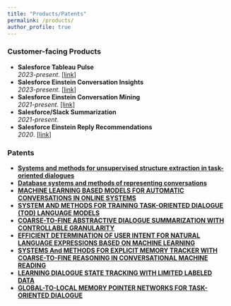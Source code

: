 ```yaml
---
title: "Products/Patents"
permalink: /products/
author_profile: true
---
```


### Customer-facing Products
- <b>Salesforce Tableau Pulse</b> <br> <i>2023-present</i>. [[link]](https://www.salesforce.com/news/stories/tableau-einstein-gpt-user-insights/)
- <b>Salesforce Einstein Conversation Insights</b> <br> <i>2023-present</i>. [[link]](https://www.salesforce.com/products/sales-conversation-intelligence/)
- <b>Salesforce Einstein Conversation Mining</b> <br> <i>2021-present</i>. [[link]](https://www.salesforceben.com/8-new-service-cloud-features-to-supercharge-support-agents/)
- <b>Salesforce/Slack Summarization</b> <br> <i>2021-present</i>. 
- <b>Salesforce Einstein Reply Recommendations</b> <br> <i>2020</i>. [[link]](https://help.salesforce.com/s/articleView?id=sf.reply_rec_intro.htm&type=5)

### Patents

- <b>[Systems and methods for unsupervised structure extraction in task-oriented dialogues](https://scholar.google.com.hk/citations?view_op=view_citation&hl=en&user=1G4GV2EAAAAJ&sortby=pubdate&citation_for_view=1G4GV2EAAAAJ:70eg2SAEIzsC)</b> <br>
- <b>[Database systems and methods of representing conversations](https://scholar.google.com.hk/citations?view_op=view_citation&hl=en&user=1G4GV2EAAAAJ&sortby=pubdate&citation_for_view=1G4GV2EAAAAJ:lSLTfruPkqcC)</b> <br>
- <b>[MACHINE LEARNING BASED MODELS FOR AUTOMATIC CONVERSATIONS IN ONLINE SYSTEMS](https://patentimages.storage.googleapis.com/32/f8/9a/714913e25365a4/US20220293094A1.pdf)</b> <br> 
- <b>[SYSTEM AND METHODS FOR TRAINING TASK-ORIENTED DIALOGUE (TOD) LANGUAGE MODELS](https://patentimages.storage.googleapis.com/dc/ad/07/3b503213fb9ef2/US20220139384A1.pdf)</b> <br> 
- <b>[COARSE-TO-FINE ABSTRACTIVE DIALOGUE SUMMARIZATION WITH CONTROLLABLE GRANULARITY](https://patentimages.storage.googleapis.com/17/48/ec/ed61841d3c1bf8/US20220108086A1.pdf)</b> <br> 
- <b>[EFFICIENT DETERMINATION OF USER INTENT FOR NATURAL LANGUAGE EXPRESSIONS BASED ON MACHINE LEARNING](https://patentimages.storage.googleapis.com/48/74/a7/853498392ac6ef/US11544470.pdf)</b> <br> 
- <b>[SYSTEMS And METHODS FOR EXPLICIT MEMORY TRACKER WITH COARSE-TO-FINE REASONING IN CONVERSATIONAL MACHINE READING](https://patentimages.storage.googleapis.com/56/26/1f/ce71792d6b4f55/US11640505.pdf)</b> <br> 
- <b>[LEARNING DIALOGUE STATE TRACKING WITH LIMITED LABELED DATA](https://patentimages.storage.googleapis.com/a0/23/99/e39150b52e1d5b/US11599730.pdf)</b> <br> 
- <b>[GLOBAL-TO-LOCAL MEMORY POINTER NETWORKS FOR TASK-ORIENTED DIALOGUE](https://patentscope.wipo.int/search/en/detail.jsf?docId=WO2020069020)</b> <br> 
